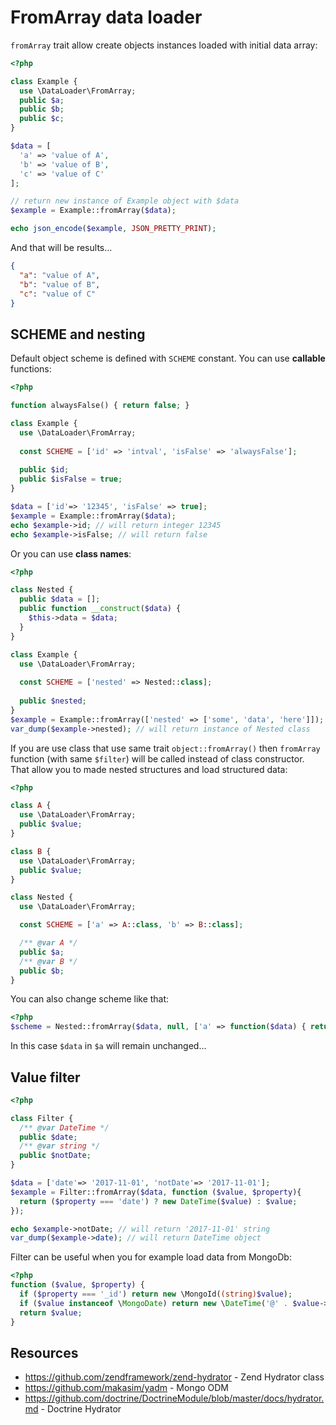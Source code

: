 # FromArray data loader

`fromArray` trait allow create objects instances loaded with initial data array:

```php
<?php

class Example {
  use \DataLoader\FromArray;
  public $a;
  public $b;
  public $c;
}

$data = [
  'a' => 'value of A',
  'b' => 'value of B', 
  'c' => 'value of C'
];

// return new instance of Example object with $data
$example = Example::fromArray($data); 

echo json_encode($example, JSON_PRETTY_PRINT);
```

And that will be results...

```json
{
  "a": "value of A",
  "b": "value of B",
  "c": "value of C"
}
```

## SCHEME and nesting

Default object scheme is defined with `SCHEME` constant. You can use **callable** functions:

```php
<?php

function alwaysFalse() { return false; }

class Example {
  use \DataLoader\FromArray;
  
  const SCHEME = ['id' => 'intval', 'isFalse' => 'alwaysFalse'];
  
  public $id;  
  public $isFalse = true;  
}

$data = ['id'=> '12345', 'isFalse' => true];
$example = Example::fromArray($data);
echo $example->id; // will return integer 12345
echo $example->isFalse; // will return false
```

Or you can use **class names**:

```php
<?php

class Nested {
  public $data = [];
  public function __construct($data) {
    $this->data = $data;
  }
}

class Example {
  use \DataLoader\FromArray;
  
  const SCHEME = ['nested' => Nested::class];
  
  public $nested;
}
$example = Example::fromArray(['nested' => ['some', 'data', 'here']]);
var_dump($example->nested); // will return instance of Nested class
```
If you are use class that use same trait `object::fromArray()` then `fromArray` function (with same `$filter`) 
will be called instead of class constructor. That allow you to made nested structures and load structured data:  

```php
<?php

class A {
  use \DataLoader\FromArray;
  public $value;
}

class B {
  use \DataLoader\FromArray;
  public $value;
}

class Nested {
  use \DataLoader\FromArray;

  const SCHEME = ['a' => A::class, 'b' => B::class];

  /** @var A */
  public $a;
  /** @var B */
  public $b;
}
```

You can also change scheme like that:

```php
<?php
$scheme = Nested::fromArray($data, null, ['a' => function($data) { return $data; }]);
```

In this case `$data` in `$a` will remain unchanged...  

## Value filter

```php
<?php

class Filter {
  /** @var DateTime */
  public $date;
  /** @var string */
  public $notDate;
}

$data = ['date'=> '2017-11-01', 'notDate'=> '2017-11-01'];
$example = Filter::fromArray($data, function ($value, $property){
  return ($property === 'date') ? new DateTime($value) : $value;
});

echo $example->notDate; // will return '2017-11-01' string
var_dump($example->date); // will return DateTime object
```

Filter can be useful when you for example load data from MongoDb:

```php
<?php
function ($value, $property) {
  if ($property === '_id') return new \MongoId((string)$value);
  if ($value instanceof \MongoDate) return new \DateTime('@' . $value->sec);
  return $value;
}
```


## Resources

* https://github.com/zendframework/zend-hydrator - Zend Hydrator class
* https://github.com/makasim/yadm - Mongo ODM
* https://github.com/doctrine/DoctrineModule/blob/master/docs/hydrator.md - Doctrine Hydrator